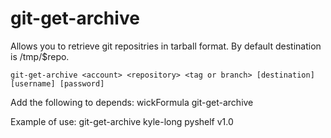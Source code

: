 git-get-archive
======

Allows you to retrieve git repositries in tarball format. By default destination is /tmp/$repo.

    git-get-archive <account> <repository> <tag or branch> [destination] [username] [password]

Add the following to depends:
    wickFormula git-get-archive

Example of use:
    git-get-archive kyle-long pyshelf v1.0
